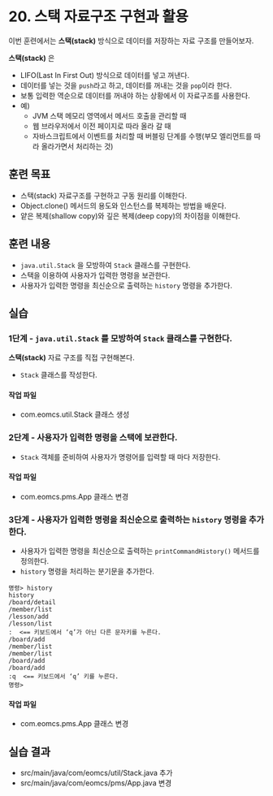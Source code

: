 # 20. 스택 자료구조 구현과 활용

이번 훈련에서는 **스택(stack)** 방식으로 데이터를 저장하는 자료 구조를 만들어보자.

**스택(stack)** 은 
- LIFO(Last In First Out) 방식으로 데이터를 넣고 꺼낸다.
- 데이터를 넣는 것을 `push`라고 하고, 데이터를 꺼내는 것을 `pop`이라 한다.
- 보통 입력한 역순으로 데이터를 꺼내야 하는 상황에서 이 자료구조를 사용한다.
- 예)
  - JVM 스택 메모리 영역에서 메서드 호출을 관리할 때 
  - 웹 브라우저에서 이전 페이지로 따라 올라 갈 때
  - 자바스크립트에서 이벤트를 처리할 때 버블링 단계를 수행(부모 엘리먼트를 따라 올라가면서 처리하는 것)


## 훈련 목표

- 스택(stack) 자료구조를 구현하고 구동 원리를 이해한다.
- Object.clone() 메서드의 용도와 인스턴스를 복제하는 방법을 배운다.
- 얕은 복제(shallow copy)와 깊은 복제(deep copy)의 차이점을 이해한다.

## 훈련 내용

- `java.util.Stack` 을 모방하여 `Stack` 클래스를 구현한다. 
- 스택을 이용하여 사용자가 입력한 명령을 보관한다.
- 사용자가 입력한 명령을 최신순으로 출력하는 `history` 명령을 추가한다.
  
## 실습

### 1단계 - `java.util.Stack` 를 모방하여 `Stack` 클래스를 구현한다. 

**스택(stack)** 자료 구조를 직접 구현해본다.

- `Stack` 클래스를 작성한다.

#### 작업 파일

- com.eomcs.util.Stack 클래스 생성


### 2단계 - 사용자가 입력한 명령을 스택에 보관한다. 

- `Stack` 객체를 준비하여 사용자가 명령어를 입력할 때 마다 저장한다.

#### 작업 파일

- com.eomcs.pms.App 클래스 변경


### 3단계 - 사용자가 입력한 명령을 최신순으로 출력하는 `history` 명령을 추가한다. 

- 사용자가 입력한 명령을 최신순으로 출력하는 `printCommandHistory()` 메서드를 정의한다.
- `history` 명령을 처리하는 분기문을 추가한다.

```
명령> history
history
/board/detail
/member/list
/lesson/add
/lesson/list
:  <== 키보드에서 ‘q’가 아닌 다른 문자키를 누른다.
/board/add
/member/list
/member/list
/board/add
/board/add
:q  <== 키보드에서 ‘q’ 키를 누른다.
명령>

```

#### 작업 파일

- com.eomcs.pms.App 클래스 변경


## 실습 결과

- src/main/java/com/eomcs/util/Stack.java 추가
- src/main/java/com/eomcs/pms/App.java 변경
